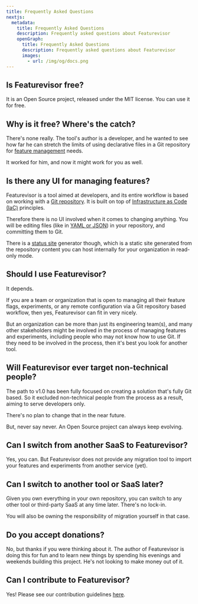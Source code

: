 ```yaml
---
title: Frequently Asked Questions
nextjs:
  metadata:
    title: Frequently Asked Questions
    description: Frequently asked questions about Featurevisor
    openGraph:
      title: Frequently Asked Questions
      description: Frequently asked questions about Featurevisor
      images:
        - url: /img/og/docs.png
---
```


## Is Featurevisor free?

It is an Open Source project, released under the MIT license. You can use it for free.

## Why is it free? Where's the catch?

There's none really. The tool's author is a developer, and he wanted to see how far he can stretch the limits of using declarative files in a Git repository for [feature management](/docs/feature-management) needs.

It worked for him, and now it might work for you as well.

## Is there any UI for managing features?

Featurevisor is a tool aimed at developers, and its entire workflow is based on working with a [Git repository](/docs/concepts/gitops). It is built on top of [Infrastructure as Code (IaC)](/docs/concepts/infrastructure-as-code) principles.

Therefore there is no UI involved when it comes to changing anything. You will be editing files (like in [YAML or JSON](/docs/advanced/custom-parsers)) in your repository, and committing them to Git.

There is a [status site](/docs/site) generator though, which is a static site generated from the repository content you can host internally for your organization in read-only mode.

## Should I use Featurevisor?

It depends.

If you are a team or organization that is open to managing all their feature flags, experiments, or any remote configuration via a Git repository based workflow, then yes, Featurevisor can fit in very nicely.

But an organization can be more than just its engineering team(s), and many other stakeholders might be involved in the process of managing features and experiments, including people who may not know how to use Git. If they need to be involved in the process, then it's best you look for another tool.

## Will Featurevisor ever target non-technical people?

The path to v1.0 has been fully focused on creating a solution that's fully Git based. So it excluded non-technical people from the process as a result, aiming to serve developers only.

There's no plan to change that in the near future.

But, never say never. An Open Source project can always keep evolving.

## Can I switch from another SaaS to Featurevisor?

Yes, you can. But Featurevisor does not provide any migration tool to import your features and experiments from another service (yet).

## Can I switch to another tool or SaaS later?

Given you own everything in your own repository, you can switch to any other tool or third-party SaaS at any time later. There's no lock-in.

You will also be owning the responsibility of migration yourself in that case.

## Do you accept donations?

No, but thanks if you were thinking about it. The author of Featurevisor is doing this for fun and to learn new things by spending his evenings and weekends building this project. He's not looking to make money out of it.

## Can I contribute to Featurevisor?

Yes! Please see our contribution guidelines [here](/docs/contributing).
